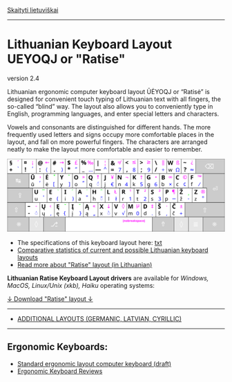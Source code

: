[Skaityti lietuviškai](README.md)

------------------------------------

# Lithuanian Keyboard Layout UEYOQJ or "Ratise"

version 2.4

Lithuanian ergonomic computer keyboard layout ŪĖYOQJ or “Ratisė” is designed for convenient touch typing of Lithuanian text with all fingers, the so-called “blind” way. The layout also allows you to conveniently type in English, programming languages, and enter special letters and characters.

Vowels and consonants are distinguished for different hands. The more frequently used letters and signs occupy more comfortable places in the layout, and fall on more powerful fingers. The characters are arranged neatly to make the layout more comfortable and easier to remember.

![Ratise layout](docs/images/kb_lt_ratise_viskas.svg)

+ The specifications of this keyboard layout here: [txt](SPECIFICATIONS.txt)
+ [Comparative statistics of current and possible Lithuanian keyboard layouts](docs/layouts_statistics.md)
+ [Read more about "Ratise" layout (in Lithuanian)](README.md)

__Lithuanian Ratise Keyboard Layout drivers__ are available for _Windows, MacOS, Linux/Unix (xkb), Haiku_ operating systems:

[↓ Download "Ratise" layout ↓](https://github.com/albuck/Ratise-layout/zipball/master)

------------------------------------------------------------------------------------

- [ADDITIONAL LAYOUTS (GERMANIC, LATVIAN, CYRILLIC)](docs/additional_layouts.md)

------------------------------------------------------------------------------------

## Ergonomic Keyboards:

- [Standard ergonomic layout computer keyboard (draft)](https://albuck.github.io/SEL-keyboard/)
- [Ergonomic Keyboard Reviews](http://xahlee.info/kbd/ergonomic_keyboards_index.html)
